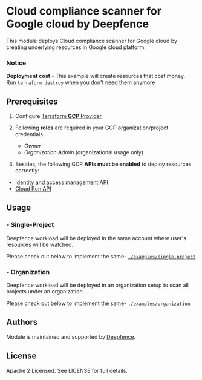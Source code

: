 # Cloud compliance scanner for Google cloud by Deepfence

This module deploys Cloud compliance scanner for Google cloud by creating underlying resources in Google cloud platform.

### Notice
**Deployment cost** - This example will create resources that cost money.<br/>Run `terraform destroy` when you don't need them anymore

## Prerequisites

1. Configure [Terraform **GCP** Provider](https://registry.terraform.io/providers/hashicorp/google/latest/docs)
1. Following **roles** are required in your GCP organization/project credentials
   * _Owner_
   * _Organization Admin_ (organizational usage only)

1. Besides, the following GCP **APIs must be enabled** to deploy resources correctly:

* [Identity and access management API](https://console.cloud.google.com/marketplace/product/google/iam.googleapis.com)
* [Cloud Run API](https://console.cloud.google.com/marketplace/product/google/run.googleapis.com)


## Usage

### - Single-Project

Deepfence workload will be deployed in the same account where user's resources will be watched.

Please check out below to implement the same-
[`./examples/single-project`](https://github.com/deepfence/terraform-gcp-cloud-compliance/tree/main/examples/single-project)

### - Organization

Deepfence workload will be deployed in an organization setup to scan all projects under an organization.

Please check out below to implement the same-
[`./examples/organization`](https://github.com/deepfence/terraform-gcp-cloud-compliance/tree/main/examples/organization)

## Authors

Module is maintained and supported by [Deepfence](https://deepfence.io/).

## License

Apache 2 Licensed. See LICENSE for full details.


